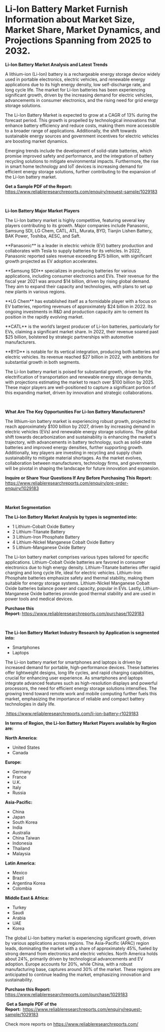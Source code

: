 <p><h1>Li-Ion Battery Market Furnish Information about Market Size, Market Share, Market Dynamics, and Projections Spanning from 2025 to 2032.</h1></p><p><strong>Li-Ion Battery Market Analysis and Latest Trends</strong></p>
<p><p>A lithium-ion (Li-Ion) battery is a rechargeable energy storage device widely used in portable electronics, electric vehicles, and renewable energy applications due to its high energy density, low self-discharge rate, and long cycle life. The market for Li-Ion batteries has been experiencing significant growth, driven by the increasing demand for electric vehicles, advancements in consumer electronics, and the rising need for grid energy storage solutions.</p><p>The Li-Ion Battery Market is expected to grow at a CAGR of 13% during the forecast period. This growth is propelled by technological innovations that enhance battery efficiency and reduce costs, making them more accessible to a broader range of applications. Additionally, the shift towards sustainable energy sources and government incentives for electric vehicles are boosting market dynamics. </p><p>Emerging trends include the development of solid-state batteries, which promise improved safety and performance, and the integration of battery recycling solutions to mitigate environmental impacts. Furthermore, the rise in smart home technology and IoT devices is increasing demand for efficient energy storage solutions, further contributing to the expansion of the Li-Ion battery market.</p></p>
<p><strong>Get a Sample PDF of the Report:&nbsp;</strong> <a href="https://www.reliableresearchreports.com/enquiry/request-sample/1029183?utm_campaign=2192&utm_medium=2&utm_source=Github&utm_content=ia&utm_term=21032025&utm_id=li-ion-battery">https://www.reliableresearchreports.com/enquiry/request-sample/1029183</a></p>
<p>&nbsp;</p>
<p><strong>Li-Ion Battery Major Market Players</strong></p>
<p><p>The Li-Ion battery market is highly competitive, featuring several key players contributing to its growth. Major companies include Panasonic, Samsung SDI, LG Chem, CATL, ATL, Murata, BYD, Tianjin Lishen Battery, BAK Power, Toshiba, AESC, and Saft. </p><p>**Panasonic** is a leader in electric vehicle (EV) battery production and collaborates with Tesla to supply batteries for its vehicles. In 2022, Panasonic reported sales revenue exceeding $75 billion, with significant growth projected as EV adoption accelerates.</p><p>**Samsung SDI** specializes in producing batteries for various applications, including consumer electronics and EVs. Their revenue for the fiscal year 2021 was around $14 billion, driven by rising global demand. They aim to expand their capacity and technologies, with plans to set up new plants in various regions.</p><p>**LG Chem** has established itself as a formidable player with a focus on EV batteries, reporting revenues of approximately $24 billion in 2022. Its ongoing investments in R&D and production capacity aim to cement its position in the rapidly evolving market.</p><p>**CATL** is the world’s largest producer of Li-Ion batteries, particularly for EVs, claiming a significant market share. In 2022, their revenue soared past $25 billion, bolstered by strategic partnerships with automotive manufacturers. </p><p>**BYD** is notable for its vertical integration, producing both batteries and electric vehicles. Its revenue reached $27 billion in 2022, with ambitions for substantial growth in both segments.</p><p>The Li-Ion battery market is poised for substantial growth, driven by the electrification of transportation and renewable energy storage demands, with projections estimating the market to reach over $100 billion by 2025. These major players are well-positioned to capture a significant portion of this expanding market, driven by innovation and strategic collaborations.</p></p>
<p>&nbsp;</p>
<p><strong>What Are The Key Opportunities For Li-Ion Battery Manufacturers?</strong></p>
<p><p>The lithium-ion battery market is experiencing robust growth, projected to reach approximately $100 billion by 2027, driven by increasing demand in electric vehicles (EVs) and renewable energy storage solutions. The global shift towards decarbonization and sustainability is enhancing the market's trajectory, with advancements in battery technology, such as solid-state batteries and improved energy densities, further supporting growth. Additionally, key players are investing in recycling and supply chain sustainability to mitigate material shortages. As the market evolves, collaboration between manufacturers, technology firms, and governments will be pivotal in shaping the landscape for future innovation and expansion.</p></p>
<p><strong>Inquire or Share Your Questions If Any Before Purchasing This Report:</strong> <a href="https://www.reliableresearchreports.com/enquiry/pre-order-enquiry/1029183?utm_campaign=2192&utm_medium=2&utm_source=Github&utm_content=ia&utm_term=21032025&utm_id=li-ion-battery">https://www.reliableresearchreports.com/enquiry/pre-order-enquiry/1029183</a></p>
<p>&nbsp;</p>
<p><strong>Market Segmentation</strong></p>
<p><strong>The Li-Ion Battery Market Analysis by types is segmented into:</strong></p>
<p><ul><li>1 Lithium-Cobalt Oxide Battery</li><li>2 Lithium-Titanate Battery</li><li>3 Lithium-Iron Phosphate Battery</li><li>4 Lithium-Nickel Manganese Cobalt Oxide Battery</li><li>5 Lithium-Manganese Oxide Battery</li></ul></p>
<p><p>The Li-Ion battery market comprises various types tailored for specific applications. Lithium-Cobalt Oxide batteries are favored in consumer electronics due to high energy density. Lithium-Titanate batteries offer rapid charging and long cycle life, ideal for electric vehicles. Lithium-Iron Phosphate batteries emphasize safety and thermal stability, making them suitable for energy storage systems. Lithium-Nickel Manganese Cobalt Oxide batteries balance power and capacity, popular in EVs. Lastly, Lithium-Manganese Oxide batteries provide good thermal stability and are used in power tools and medical devices.</p></p>
<p><strong>Purchase this Report:&nbsp;</strong><a href="https://www.reliableresearchreports.com/purchase/1029183?utm_campaign=2192&utm_medium=2&utm_source=Github&utm_content=ia&utm_term=21032025&utm_id=li-ion-battery">https://www.reliableresearchreports.com/purchase/1029183</a></p>
<p>&nbsp;</p>
<p><strong>The Li-Ion Battery Market Industry Research by Application is segmented into:</strong></p>
<p><ul><li>Smartphones</li><li>Laptops</li></ul></p>
<p><p>The Li-ion battery market for smartphones and laptops is driven by increased demand for portable, high-performance devices. These batteries offer lightweight designs, long life cycles, and rapid charging capabilities, crucial for enhancing user experience. As smartphones and laptops integrate advanced features such as high-resolution displays and powerful processors, the need for efficient energy storage solutions intensifies. The growing trend toward remote work and mobile computing further fuels this market, emphasizing the importance of reliable and compact battery technologies in daily life.</p></p>
<p><a href="https://www.reliableresearchreports.com/li-ion-battery-r1029183?utm_campaign=2192&utm_medium=2&utm_source=Github&utm_content=ia&utm_term=21032025&utm_id=li-ion-battery">&nbsp;https://www.reliableresearchreports.com/li-ion-battery-r1029183</a></p>
<p><strong>In terms of Region, the Li-Ion Battery Market Players available by Region are:</strong></p>
<p>
    <p> <strong> North America: </strong>
        <ul>
            <li>United States</li>
            <li>Canada</li>
        </ul>
        </p> 
    <p> <strong> Europe: </strong>
        <ul>
            <li>Germany</li>
            <li>France</li>
            <li>U.K.</li>
            <li>Italy</li>
            <li>Russia</li>
        </ul>
        </p> 
    <p> <strong> Asia-Pacific: </strong>
        <ul>
            <li>China</li>
            <li>Japan</li>
            <li>South Korea</li>
            <li>India</li>
            <li>Australia</li>
            <li>China Taiwan</li>
            <li>Indonesia</li>
            <li>Thailand</li>
            <li>Malaysia</li>
        </ul>
        </p> 
    <p> <strong> Latin America: </strong>
        <ul>
            <li>Mexico</li>
            <li>Brazil</li>
            <li>Argentina Korea</li>
            <li>Colombia</li>
        </ul>
        </p> 
    <p> <strong> Middle East & Africa: </strong>
        <ul>
            <li>Turkey</li>
            <li>Saudi</li>
            <li>Arabia</li>
            <li>UAE</li>
            <li>Korea</li>
        </ul>
    </p>
    </p>
<p><p>The global Li-Ion battery market is experiencing significant growth, driven by various applications across regions. The Asia-Pacific (APAC) region leads, dominating the market with a share of approximately 45%, fueled by strong demand from electronics and electric vehicles. North America holds about 24%, primarily driven by technological advancements and EV adoption. Europe accounts for 20%, while China, with a robust manufacturing base, captures around 30% of the market. These regions are anticipated to continue leading the market, emphasizing innovation and sustainability.</p></p>
<p><strong>Purchase this Report: </strong><a href="https://www.reliableresearchreports.com/purchase/1029183?utm_campaign=2192&utm_medium=2&utm_source=Github&utm_content=ia&utm_term=21032025&utm_id=li-ion-battery">https://www.reliableresearchreports.com/purchase/1029183</a></p>
<p>&nbsp;<strong>Get a Sample PDF of the Report:&nbsp;&nbsp;</strong><a href="https://www.reliableresearchreports.com/enquiry/request-sample/1029183?utm_campaign=2192&utm_medium=2&utm_source=Github&utm_content=ia&utm_term=21032025&utm_id=li-ion-battery">https://www.reliableresearchreports.com/enquiry/request-sample/1029183</a></p>
<p><strong></strong></p>
<p>Check more reports on <a href="https://www.reliableresearchreports.com/?utm_campaign=2192&utm_medium=2&utm_source=Github&utm_content=ia&utm_term=21032025&utm_id=li-ion-battery">https://www.reliableresearchreports.com/</a></p>